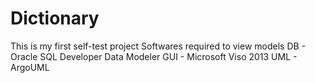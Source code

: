 # Dictionary
This is my first self-test project
Softwares required to view models
  DB - Oracle SQL Developer Data Modeler
  GUI - Microsoft Viso 2013
  UML - ArgoUML
